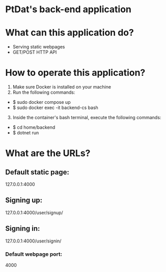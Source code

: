 # PtDat's back-end application

# What can this application do?
- Serving static webpages
- GET/POST HTTP API

# How to operate this application?
1. Make sure Docker is installed on your machine
2. Run the following commands:
- $ sudo docker compose up
- $ sudo docker exec -it backend-cs bash
3. Inside the container's bash terminal, execute the following commands:
- $ cd home/backend
- $ dotnet run

# What are the URLs?
## Default static page:
127.0.0.1:4000
## Signing up:
127.0.0.1:4000/user/signup/
## Signing in:
127.0.0.1:4000/user/signin/

### Default webpage port:
4000